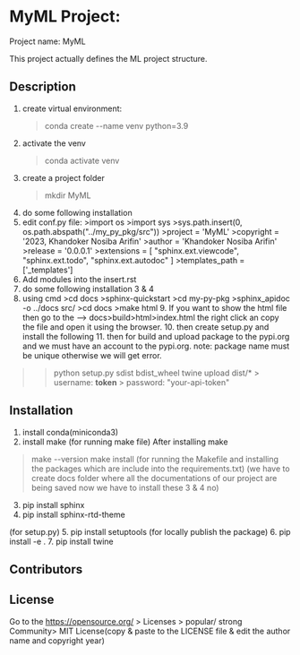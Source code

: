# MyML Project:
Project name: MyML

This project actually defines the ML project structure.

## Description
   1. create virtual environment:
       > conda create --name venv python=3.9
   2. activate the venv
       > conda activate venv 
   3. create a project folder
       > mkdir MyML
   4. do some following installation
   5. edit conf.py file: 
     >import os
     >import sys
     >sys.path.insert(0, os.path.abspath("../my_py_pkg/src"))
     >project = 'MyML'
     >copyright = '2023, Khandoker Nosiba Arifin'
     >author = 'Khandoker Nosiba Arifin'
     >release = '0.0.0.1'
     >extensions = [
    "sphinx.ext.viewcode",
    "sphinx.ext.todo",
    "sphinx.ext.autodoc"
     ]
     >templates_path = ['_templates']
   6. Add modules into the insert.rst
   7. do some following installation 3 & 4
   8. using cmd
    >cd docs
    >sphinx-quickstart
    >cd my-py-pkg
    >sphinx_apidoc -o ../docs src/
    >cd docs
    >make html
    9. If you want to show the html file then go to the --> docs>build>html>index.html the right click an copy the file and open it using the browser.
    10. then create setup.py and install the following
    11. then for build and upload package to the pypi.org and we must have an account to the pypi.org. note: package name must be unique otherwise we will get error.
   >> python setup.py sdist bdist_wheel
   >> twine upload dist/*
      > username: __token__
      > password: "your-api-token"
   


## Installation
   1. install conda(miniconda3)
   2. install make (for running make file)
   After installing make 
   > make --version
   > make install (for running the Makefile and installing the packages which are include into the requirements.txt)
   (we have to create docs folder where all the documentations of our project are being saved now we have to install these 3 & 4 no)
   3. pip install sphinx
   4. pip install sphinx-rtd-theme

   (for setup.py)
   5. pip install setuptools
   (for locally publish the package)
   6. pip install -e .
   7. pip install twine
   


## Contributors

## License
Go to the https://opensource.org/ > Licenses > popular/ strong Community> MIT License(copy & paste to the LICENSE file & edit the author name and copyright year)